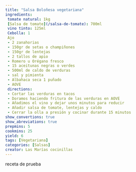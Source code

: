```yaml
---
title: "Salsa Boloñesa vegetariana"
ingredients:
 tomate natural: 1kg
 [Salsa de tomate](/salsa-de-tomate): 700ml
 vino tinto: 125ml 
 Cebolla: 1
 Ajo
 - 2 zanahorias
 - 150gr de setas o champiñones
 - 150gr de lentejas
 - 2 tallos de apio
 - Romero u Orégano fresco
 - 15 aceitunas negras o verdes
 - 500ml de caldo de verduras
 - sal y pimienta
 - Albahaca seca 1 puñado
 - AOVE
 directions:
 - Cortar las verduras en tacos
 - Doramos haciendo fritura de las verduras en AOVE
 - Añadimos el vino y dejar unos minutos para reducir
 - Añadir salsa de tomate, lentejas y caldo
 - Cerrar la olla a presión y cocinar durante 15 minutos
show_convertions: true
show_abreviations: true
prepmins: 5
cookmins: 25
yield: 6
tags: [Vegetariana]
categories: [Salsas]
creator: Las Marías cocinillas
---
```


 receta de prueba
<!--stackedit_data:
eyJoaXN0b3J5IjpbLTIwMzk5NjA2NzRdfQ==
-->